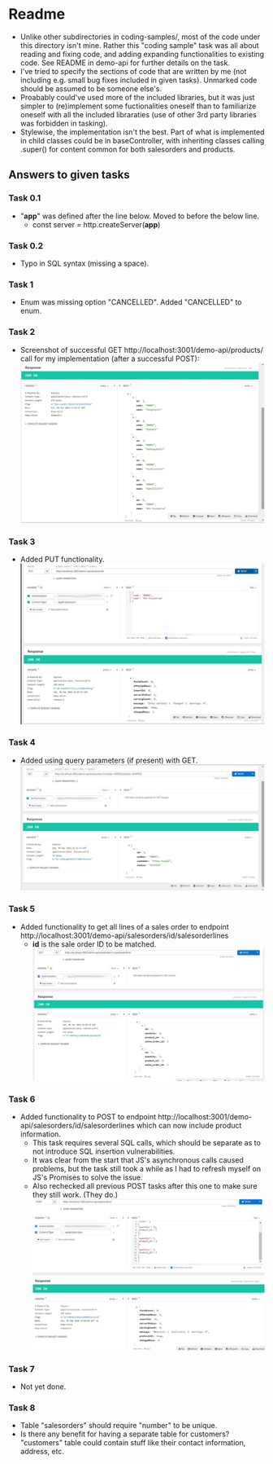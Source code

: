 # Readme
* Unlike other subdirectories in coding-samples/, most of the code under this directory isn't mine. Rather this "coding sample" task was all about reading and fixing code, and adding expanding functionalities to existing code. See README in demo-api for further details on the task.
* I've tried to specify the sections of code that are written by me (not including e.g. small bug fixes included in given tasks). Unmarked code should be assumed to be someone else's.
* Proabably could've used more of the included libraries, but it was just simpler to (re)implement some fuctionalities oneself than to familiarize oneself with all the included libraraties (use of other 3rd party libraries was forbidden in tasking).
* Stylewise, the implementation isn't the best. Part of what is implemented in child classes could be in baseController, with inheriting classes calling .super() for content common for both salesorders and products.


## Answers to given tasks

### Task 0.1
* "**app**" was defined after the line below. Moved to before the below line.
    * const server = http.createServer(**app**)

### Task 0.2
* Typo in SQL syntax (missing a space).

### Task 1
* Enum was missing option "CANCELLED". Added "CANCELLED" to enum.

### Task 2
* Screenshot of successful GET http://localhost:3001/demo-api/products/ call for my implementation (after a successful POST):
![Task 2 successful call](task2.jpg)


### Task 3
* Added PUT functionality.
![Task 3 successful call](task3.jpg)

### Task 4
* Added using query parameters (if present) with GET.
![Task 4 successful call](task4.jpg)

### Task 5
* Added functionality to get all lines of a sales order to endpoint http://localhost:3001/demo-api/salesorders/id/salesorderlines
    * **id** is the sale order ID to be matched.
![Task 5 successful call](task5.jpg)

### Task 6
* Added functionality to POST to endpoint http://localhost:3001/demo-api/salesorders/id/salesorderlines which can now include product information.
    * This task requires several SQL calls, which should be separate as to not introduce SQL insertion vulnerabilities. 
    * It was clear from the start that JS's asynchronous calls caused problems, but the task still took a while as I had to refresh myself on JS's Promises to solve the issue.
    * Also rechecked all previous POST tasks after this one to make sure they still work. (They do.)
![Task 6 successful call](task6.jpg)

### Task 7
* Not yet done.

### Task 8
* Table "salesorders" should require "number" to be unique.
* Is there any benefit for having a separate table for customers? "customers" table could contain stuff like their contact information, address, etc.